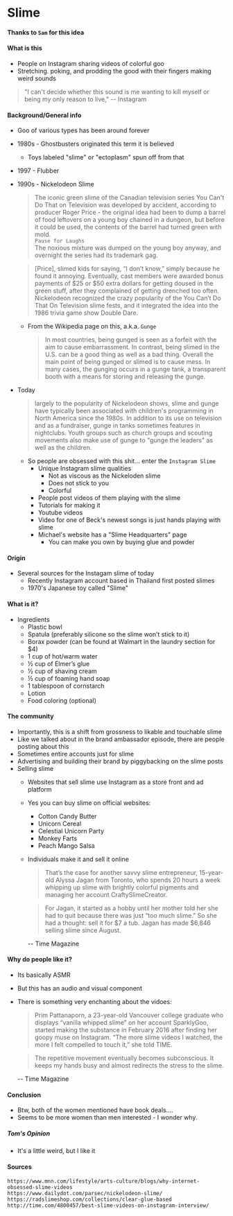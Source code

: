 Slime
===

#### Thanks to `Sam` for this idea

#### What is this
* People on Instagram sharing videos of colorful goo
* Stretching. poking, and prodding the good with their fingers making weird sounds
> "I can't decide whether this sound is me wanting to kill myself or being my only reason to live," 
 -- Instagram

#### Background/General info
* Goo of various types has been around forever
* 1980s - Ghostbusters originated this term it is believed
  * Toys labeled "slime" or "ectoplasm" spun off from that
* 1997 - Flubber
* 1990s - Nickelodeon Slime
  > The iconic green slime of the Canadian television series You Can't Do That on Television was developed by accident, according to producer Roger Price - the original idea had been to dump a barrel of food leftovers on a young boy chained in a dungeon, but before it could be used, the contents of the barrel had turned green with mold.   
  `Pause for Laughs`  
  > The noxious mixture was dumped on the young boy anyway, and overnight the series had its trademark gag.

  > [Price], slimed kids for saying, “I don’t know,” simply because he found it annoying.  Eventually, cast members were awarded bonus payments of $25 or $50 extra dollars for getting doused in the green stuff, after they complained of getting drenched too often. Nickelodeon recognized the crazy popularity of the You Can’t Do That On Television slime fests, and it integrated the idea into the 1986 trivia game show Double Dare.

  * From the Wikipedia page on this, a.k.a. `Gunge`
    > In most countries, being gunged is seen as a forfeit with the aim to cause embarrassment. In contrast, being slimed in the U.S. can be a good thing as well as a bad thing. Overall the main point of being gunged or slimed is to cause mess.
    > In many cases, the gunging occurs in a gunge tank, a transparent booth with a means for storing and releasing the gunge.

* Today
  > largely to the popularity of Nickelodeon shows, slime and gunge have typically been associated with children's programming in North America since the 1980s. In addition to its use on television and as a fundraiser, gunge in tanks sometimes features in nightclubs. Youth groups such as church groups and scouting movements also make use of gunge to "gunge the leaders" as well as the children.  

  * So people are obsessed with this shit... enter the `Instagram Slime`
    * Unique Instagram slime qualities
      * Not as viscous as the Nickeloden slime
      * Does not stick to you
      * Colorful
    * People post videos of them playing with the slime
    * Tutorials for making it
    * Youtube videos
    * Video for one of Beck's newest songs is just hands playing with slime
    * Michael's website has a "Slime Headquarters" page
      * You can make you own by buying glue and powder

#### Origin
* Several sources for the Instagam slime of today
  * Recently Instagram account based in Thailand first posted slimes
  * 1970's Japanese toy called "Slime"

#### What is it?
* Ingredients
  * Plastic bowl
  * Spatula (preferably silicone so the slime won’t stick to it)
  * Borax powder (can be found at Walmart in the laundry section for $4)
  * 1 cup of hot/warm water
  * ½ cup of Elmer’s glue
  * ½ cup of shaving cream
  * ½ cup of foaming hand soap
  * 1 tablespoon of cornstarch
  * Lotion
  * Food coloring (optional)

#### The community
* Importantly, this is a shift from grossness to likable and touchable slime
* Like we talked about in the brand ambassador episode, there are people posting about this
* Sometimes entire accounts just for slime
* Advertising and building their brand by piggybacking on the slime posts
* Selling slime
  * Websites that sell slime use Instagram as a store front and ad platform
  * Yes you can buy slime on official websites:
    * Cotton Candy Butter
    * Unicorn Cereal
    * Celestial Unicorn Party
    * Monkey Farts
    * Peach Mango Salsa
  * Individuals make it and sell it online
    > That’s the case for another savvy slime entrepreneur, 15-year-old Alyssa Jagan from Toronto, who spends 20 hours a week whipping up slime with brightly colorful pigments and managing her account CraftySlimeCreator.  

    > For Jagan, it started as a hobby until her mother told her she had to quit because there was just “too much slime.” So she had a thought: sell it for $7 a tub. Jagan has made $6,846 selling slime since August.  

    -- Time Magazine

#### Why do people like it?
* Its basically ASMR
* But this has an audio and visual component
* There is something very enchanting about the vidoes:
  > Prim Pattanaporn, a 23-year-old Vancouver college graduate who displays “vanilla whipped slime” on her account SparklyGoo, started making the substance in February 2016 after finding her goopy muse on Instagram. “The more slime videos I watched, the more I felt compelled to touch it,” she told TIME.  

  > The repetitive movement eventually becomes subconscious. It keeps my hands busy and almost redirects the stress to the slime.

  -- Time Magazine

#### Conclusion
* Btw, both of the women mentioned have book deals....
* Seems to be more women than men interested - I wonder why.

##### Tom's Opinion
* It's a little weird, but I like it


#### Sources
```
https://www.mnn.com/lifestyle/arts-culture/blogs/why-internet-obsessed-slime-videos
https://www.dailydot.com/parsec/nickelodeon-slime/
https://radslimeshop.com/collections/clear-glue-based
http://time.com/4800457/best-slime-videos-on-instagram-interview/
```
